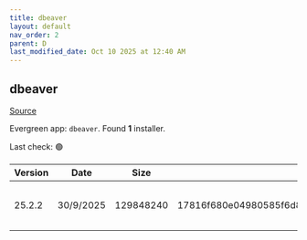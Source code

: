 ```yaml
---
title: dbeaver
layout: default
nav_order: 2
parent: D
last_modified_date: Oct 10 2025 at 12:40 AM
---
```


## dbeaver

[Source](https://github.com/dbeaver/dbeaver)

Evergreen app: `dbeaver`. Found **1** installer.

Last check: 🟢

| Version | Date      | Size      | Sha256                                                           | Architecture | InstallerType | Type | URI                                                                                                                                                                                              |
| ------- | --------- | --------- | ---------------------------------------------------------------- | ------------ | ------------- | ---- | ------------------------------------------------------------------------------------------------------------------------------------------------------------------------------------------------ |
| 25.2.2  | 30/9/2025 | 129848240 | 17816f680e04980585f6d8320c807de5685649498ceb80358f972798a0a126db | x64          | Default       | exe  | [https://github.com/dbeaver/dbeaver/releases/download/25.2.2/dbeaver-ce-25.2.2-x86_64-setup.exe](https://github.com/dbeaver/dbeaver/releases/download/25.2.2/dbeaver-ce-25.2.2-x86_64-setup.exe) |
